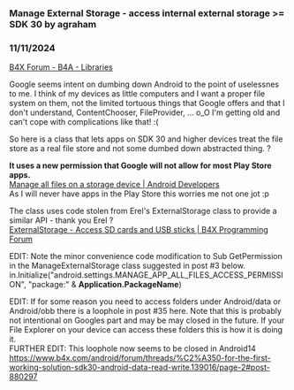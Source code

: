 ### Manage External Storage - access internal external storage >= SDK 30 by agraham
### 11/11/2024
[B4X Forum - B4A - Libraries](https://www.b4x.com/android/forum/threads/130411/)

Google seems intent on dumbing down Android to the point of uselessnes to me. I think of my devices as little computers and I want a proper file system on them, not the limited tortuous things that Google offers and that I don't understand, ContentChooser, FileProvider, … o\_O I'm getting old and can't cope with complications like that! :(  
  
So here is a class that lets apps on SDK 30 and higher devices treat the file store as a real file store and not some dumbed down abstracted thing. ?  
  
**It uses a new permission that Google will not allow for most Play Store apps.**  
[Manage all files on a storage device | Android Developers](https://developer.android.com/training/data-storage/manage-all-files)  
As I will never have apps in the Play Store this worries me not one jot :p  
  
  
The class uses code stolen from Erel's ExternalStorage class to provide a similar API - thank you Erel ?  
[ExternalStorage - Access SD cards and USB sticks | B4X Programming Forum](https://www.b4x.com/android/forum/threads/externalstorage-access-sd-cards-and-usb-sticks.90238/)  
  
EDIT: Note the minor convenience code modification to Sub GetPermission in the ManageExternalStorage class suggested in post #3 below.  
 in.Initialize("android.settings.MANAGE\_APP\_ALL\_FILES\_ACCESS\_PERMISSION", "package:" & **Application.PackageName**)  
  
EDIT: If for some reason you need to access folders under Android/data or Android/obb there is a loophole in post #35 here. Note that this is probably not intentional on Googles part and may be may closed in the future. If your File Explorer on your device can access these folders this is how it is doing it.  
FURTHER EDIT: This loophole now seems to be closed in Android14  
<https://www.b4x.com/android/forum/threads/%C2%A350-for-the-first-working-solution-sdk30-android-data-read-write.139016/page-2#post-880297>